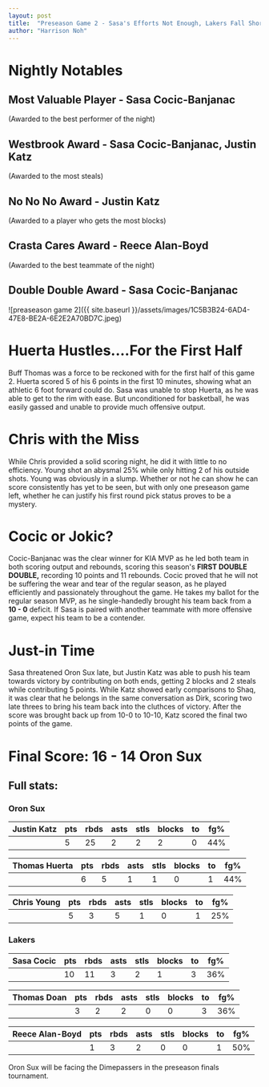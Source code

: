 ```yaml
---
layout: post
title:  "Preseason Game 2 - Sasa's Efforts Not Enough, Lakers Fall Short"
author: "Harrison Noh"
---
```


# Nightly Notables
## Most Valuable Player - Sasa Cocic-Banjanac
(Awarded to the best performer of the night)
## Westbrook Award - Sasa Cocic-Banjanac, Justin Katz 
(Awarded to the most steals)
## No No No Award - Justin Katz
(Awarded to a player who gets the most blocks)
## Crasta Cares Award - Reece Alan-Boyd
(Awarded to the best teammate of the night)
## Double Double Award - Sasa Cocic-Banjanac

![preaseason game 2]({{ site.baseurl }}/assets/images/1C5B3B24-6AD4-47E8-BE2A-6E2E2A70BD7C.jpeg)

# Huerta Hustles....For the First Half

Buff Thomas was a force to be reckoned with for the first half of this game 2. Huerta scored 5 of his 6 points in the first 10 minutes, showing what an athletic 6 foot forward could do. Sasa was unable to stop Huerta, as he was able to get to the rim with ease. But unconditioned for basketball, he was easily gassed and unable to provide much offensive output.

# Chris with the Miss

While Chris provided a solid scoring night, he did it with little to no efficiency. Young shot an abysmal 25% while only hitting 2 of his outside shots. Young was obviously in a slump. Whether or not he can show he can score consistently has yet to be seen, but with only one preseason game left, whether he can justify his first round pick status proves to be a mystery.

# Cocic or Jokic?

Cocic-Banjanac was the clear winner for KIA MVP as he led both team in both scoring output and rebounds, scoring this season's **FIRST DOUBLE DOUBLE,** recording 10 points and 11 rebounds. Cocic proved that he will not be suffering the wear and tear of the regular season, as he played efficiently and passionately throughout the game. He takes my ballot for the regular season MVP, as he single-handedly brought his team back from a **10 - 0** deficit. If Sasa is paired with another teammate with more offensive game, expect his team to be a contender.

# Just-in Time

Sasa threatened Oron Sux late, but Justin Katz was able to push his team towards victory by contributing on both ends, getting 2 blocks and 2 steals while contributing 5 points. While Katz showed early comparisons to Shaq, it was clear that he belongs in the same conversation as Dirk, scoring two late threes to bring his team back into the cluthces of victory. After the score was brought back up from 10-0 to 10-10, Katz scored the final two points of the game.


# Final Score: 16 - 14 Oron Sux

## Full stats:
### Oron Sux

| Justin Katz | pts | rbds | asts | stls | blocks | to | fg% |
|-------------|-----|------|------|------|--------|----|-----|
|             | 5   | 25   | 2    | 2    | 2      | 0  | 44% |

| Thomas Huerta | pts | rbds | asts | stls | blocks | to | fg% |
|---------------|-----|------|------|------|--------|----|-----|
|               | 6   | 5    | 1    | 1    | 0      | 1  | 44% |

| Chris Young | pts | rbds | asts | stls | blocks | to | fg% |
|-------------|-----|------|------|------|--------|----|-----|
|             | 5   | 3    | 5    | 1    | 0      | 1  | 25% |

### Lakers

| Sasa Cocic | pts | rbds | asts | stls | blocks | to | fg% |
|------------|-----|------|------|------|--------|----|-----|
|            | 10  | 11   | 3    | 2    | 1      | 3  | 36% |

| Thomas Doan | pts | rbds | asts | stls | blocks | to | fg% |
|-------------|-----|------|------|------|--------|----|-----|
|             | 3   | 2    | 2    | 0    | 0      | 3  | 36% |

| Reece Alan-Boyd | pts | rbds | asts | stls | blocks | to | fg% |
|-----------------|-----|------|------|------|--------|----|-----|
|                 | 1   | 3    | 2    | 0    | 0      | 1  | 50% |

Oron Sux will be facing the Dimepassers in the preseason finals tournament.
